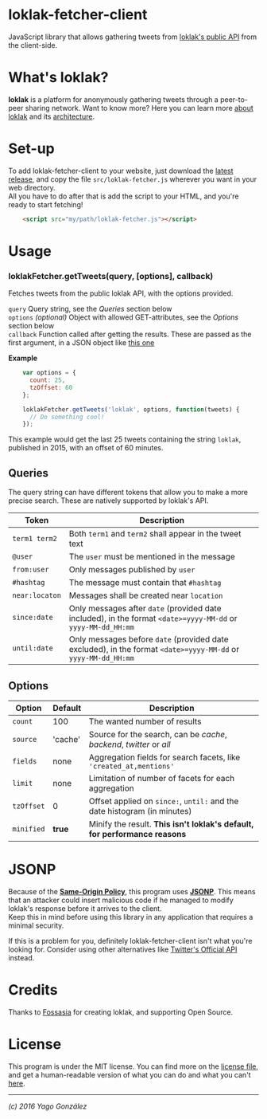 # loklak-fetcher-client
JavaScript library that allows gathering tweets from [loklak's public API](loklak.org) from the client-side.

# What's loklak?
**loklak** is a platform for anonymously gathering tweets through a peer-to-peer sharing network.
Want to know more? Here you can learn more [about loklak](http://loklak.org/about.html) and its [architecture](http://loklak.org/architecture.html).

# Set-up
To add loklak-fetcher-client to your website, just download the [latest release](https://github.com/YagoGG/loklak-fetcher-client/releases/), and copy the file `src/loklak-fetcher.js` wherever you want in your web directory.  
All you have to do after that is add the script to your HTML, and you're ready to start fetching!

```html
    <script src="my/path/loklak-fetcher.js"></script>
```

# Usage

### loklakFetcher.getTweets(query, [options], callback)
Fetches tweets from the public loklak API, with the options provided.

`query`    Query string, see the *Queries* section below  
`options`  *(optional)* Object with allowed GET-attributes, see the *Options* section below  
`callback` Function called after getting the results. These are passed as the first argument, in a JSON object like [this one](http://loklak.org/api/search.json?q=loklak)

**Example**

```javascript
    var options = {
      count: 25,
      tzOffset: 60
    };

    loklakFetcher.getTweets('loklak', options, function(tweets) {
      // Do something cool!
    });
```

This example would get the last 25 tweets containing the string `loklak`, published in 2015, with an offset of 60 minutes.

## Queries
The query string can have different tokens that allow you to make a more precise search. These are natively supported by loklak's API.

| Token          | Description |
| -----          | ----------- |
| `term1 term2`  | Both `term1` and `term2` shall appear in the tweet text |
| `@user`        | The `user` must be mentioned in the message |
| `from:user`    | Only messages published by `user` |
| `#hashtag`     | The message must contain that `#hashtag` |
| `near:locaton` | Messages shall be created near `location`  |
| `since:date`   | Only messages after `date` (provided date included), in the format `<date>=yyyy-MM-dd` or `yyyy-MM-dd_HH:mm`
| `until:date`   | Only messages before `date` (provided date excluded), in the format `<date>=yyyy-MM-dd` or `yyyy-MM-dd_HH:mm`

## Options

| Option     | Default  | Description |
| ------     | -------  | ----------- |
| `count`    | 100      | The wanted number of results |
| `source`   | 'cache'  | Source for the search, can be *cache*, *backend*, *twitter* or *all* |
| `fields`   | none     | Aggregation fields for search facets, like `'created_at,mentions'` |
| `limit`    | none     | Limitation of number of facets for each aggregation |
| `tzOffset` | 0        | Offset applied on `since:`, `until:` and the date histogram (in minutes) |
| `minified` | **true** | Minify the result. **This isn't loklak's default, for performance reasons** |

# JSONP
Because of the [**Same-Origin Policy**](https://en.wikipedia.org/wiki/Same-origin_policy), this program uses [**JSONP**](https://en.wikipedia.org/wiki/JSONP). This means that an attacker could insert malicious code if he managed to modify loklak's response before it arrives to the client.  
Keep this in mind before using this library in any application that requires a minimal security.

If this is a problem for you, definitely loklak-fetcher-client isn't what you're looking for. Consider using other alternatives like [Twitter's Official API](https://dev.twitter.com/rest/public) instead.

# Credits
Thanks to [Fossasia](http://fossasia.org/) for creating loklak, and supporting Open Source.

# License
This program is under the MIT license. You can find more on the [license file](https://github.com/YagoGG/loklak-fetcher-client/blob/master/LICENSE), and get a human-readable version of what you can do and what you can't [here](http://choosealicense.com/licenses/mit/).

***
*(c) 2016 Yago González*
